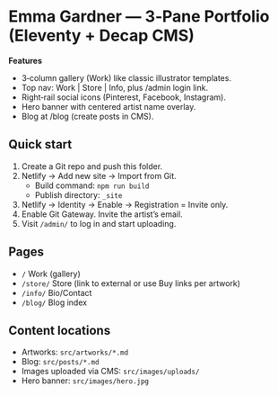 
# Emma Gardner — 3‑Pane Portfolio (Eleventy + Decap CMS)

**Features**
- 3‑column gallery (Work) like classic illustrator templates.
- Top nav: Work | Store | Info, plus /admin login link.
- Right‑rail social icons (Pinterest, Facebook, Instagram).
- Hero banner with centered artist name overlay.
- Blog at /blog (create posts in CMS).

## Quick start
1. Create a Git repo and push this folder.
2. Netlify → Add new site → Import from Git.
   - Build command: `npm run build`
   - Publish directory: `_site`
3. Netlify → Identity → Enable → Registration = Invite only.
4. Enable Git Gateway. Invite the artist’s email.
5. Visit `/admin/` to log in and start uploading.

## Pages
- `/` Work (gallery)
- `/store/` Store (link to external or use Buy links per artwork)
- `/info/` Bio/Contact
- `/blog/` Blog index

## Content locations
- Artworks: `src/artworks/*.md`
- Blog: `src/posts/*.md`
- Images uploaded via CMS: `src/images/uploads/`
- Hero banner: `src/images/hero.jpg`
